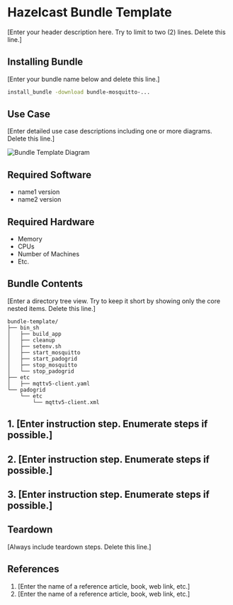 # Hazelcast Bundle Template

[Enter your header description here. Try to limit to two (2) lines. Delete this line.]

## Installing Bundle

[Enter your bundle name below and delete this line.]

```bash
install_bundle -download bundle-mosquitto-...
```

## Use Case

[Enter detailed use case descriptions including one or more diagrams. Delete this line.]

![Bundle Template Diagram](/images/bundle-template.jpg)

## Required Software

- name1 version
- name2 version

## Required Hardware

- Memory
- CPUs
- Number of Machines
- Etc.

## Bundle Contents

[Enter a directory tree view. Try to keep it short by showing only the core nested items. Delete this line.]

```console
bundle-template/
├── bin_sh
│   ├── build_app
│   ├── cleanup
│   ├── setenv.sh
│   ├── start_mosquitto
│   ├── start_padogrid
│   ├── stop_mosquitto
│   └── stop_padogrid
├── etc
│   ├── mqttv5-client.yaml
└── padogrid
    └── etc
        └── mqttv5-client.xml
```

## 1. [Enter instruction step. Enumerate steps if possible.]

## 2. [Enter instruction step. Enumerate steps if possible.]

## 3. [Enter instruction step. Enumerate steps if possible.]

## Teardown

[Always include teardown steps. Delete this line.]

## References

1. [Enter the name of a reference article, book, web link, etc.]
2. [Enter the name of a reference article, book, web link, etc.]

